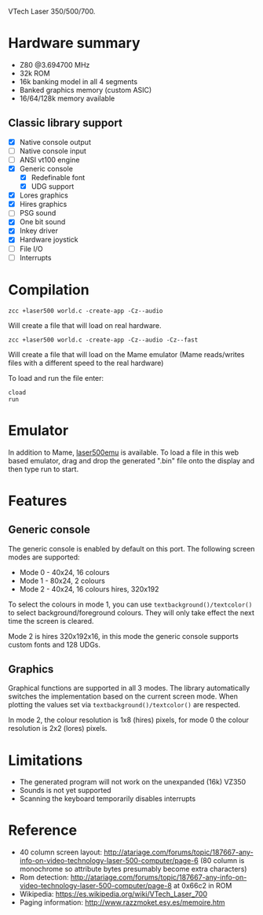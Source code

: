 VTech Laser 350/500/700.

# Hardware summary

* Z80 @3.694700 MHz
* 32k ROM
* 16k banking model in all 4 segments
* Banked graphics memory (custom ASIC)
* 16/64/128k memory available

## Classic library support

* [x] Native console output
* [ ] Native console input
* [ ] ANSI vt100 engine
* [x] Generic console
    * [x] Redefinable font 
    * [x] UDG support
* [x] Lores graphics
* [x] Hires graphics
* [ ] PSG sound
* [x] One bit sound
* [x] Inkey driver
* [x] Hardware joystick
* [ ] File I/O
* [ ] Interrupts

# Compilation

    zcc +laser500 world.c -create-app -Cz--audio

Will create a file that will load on real hardware.

    zcc +laser500 world.c -create-app -Cz--audio -Cz--fast

Will create a file that will load on the Mame emulator (Mame reads/writes files with a different speed to the real hardware)

To load and run the file enter:

    cload
    run

# Emulator

In addition to Mame, [laser500emu](https://nippur72.github.io/laser500emu/) is available. To load a file in this web based emulator, drag and drop the generated ".bin" file onto the display and then type run to start.


# Features

## Generic console

The generic console is enabled by default on this port. The following screen modes are supported:

* Mode 0 - 40x24, 16 colours
* Mode 1 - 80x24, 2 colours
* Mode 2 - 40x24, 16 colours hires, 320x192

To select the colours in mode 1, you can use `textbackground()/textcolor()` to select background/foreground colours. They will only take effect the next time the screen is cleared.

Mode 2 is hires 320x192x16, in this mode the generic console supports custom fonts and 128 UDGs.

## Graphics

Graphical functions are supported in all 3 modes. The library automatically switches the implementation based on the current screen mode. When plotting the values set via `textbackground()/textcolor()` are respected.

In mode 2, the colour resolution is 1x8 (hires) pixels, for mode 0 the colour resolution is 2x2 (lores) pixels.

# Limitations

* The generated program will not work on the unexpanded (16k) VZ350
* Sounds is not yet supported
* Scanning the keyboard temporarily disables interrupts

# Reference

* 40 column screen layout: http://atariage.com/forums/topic/187667-any-info-on-video-technology-laser-500-computer/page-6 (80 column is monochrome so attribute bytes presumably become extra characters)
* Rom detection: http://atariage.com/forums/topic/187667-any-info-on-video-technology-laser-500-computer/page-8 at 0x66c2 in ROM
* Wikipedia: https://es.wikipedia.org/wiki/VTech_Laser_700
* Paging information: http://www.razzmoket.esy.es/memoire.htm